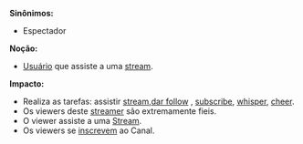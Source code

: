 
**Sinônimos:** 
* Espectador

**Noção:** 
* [Usuário](User) que assiste a uma [stream](Stream).

**Impacto:**
* Realiza as tarefas: assistir [stream](Stream),[dar follow](Dar-Follow) , [subscribe](Subscribe), [whisper](Whisper), [cheer](Cheer).
* Os viewers deste [streamer](Streamer) são extremamente fieis.
* O viewer assiste a uma [Stream](Stream).
* Os viewers se [inscrevem](Subscribe) ao Canal.